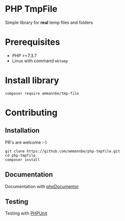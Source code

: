 # PHP TmpFile
Simple library for **real** temp files and folders


# Prerequisites
 - PHP >=7.3.7
 - Linux with command `mktemp`


# Install library

```
composer require ammannbe/tmp-file
```


# Contributing

## Installation

PR's are welcome :-)

```
git clone https://github.com/ammannbe/php-tmpfile.git
cd php-tmpfile
composer install
```

## Documentation

Documentation with [phpDocumentor](https://phpdoc.org/)


## Testing

Testing with [PHPUnit](https://phpunit.de/)
